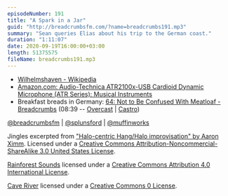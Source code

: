 ```yaml
---
episodeNumber: 191
title: "A Spark in a Jar"
guid: "http://breadcrumbsfm.com/?name=breadcrumbs191.mp3"
summary: "Sean queries Elias about his trip to the German coast."
duration: "1:11:07"
date: 2020-09-19T16:00:00+03:00
length: 51375575
fileName: breadcrumbs191.mp3
---
```


- [Wilhelmshaven - Wikipedia](https://en.wikipedia.org/wiki/Wilhelmshaven?wprov=sfti1)
- [Amazon.com: Audio-Technica ATR2100x-USB Cardioid Dynamic Microphone (ATR Series): Musical Instruments](https://www.amazon.com/dp/B07ZPBFVKK/?tag=breadcrumbsfm-20)
- Breakfast breads in Germany: [64: Not to Be Confused With Meatloaf - Breadcrumbs](https://breadcrumbs.fm/64/) (08:39 -- [Overcast](https://overcast.fm/+Llyq_4ERg/08:39) | [Castro](https://castro.fm/episode/eJuaNV#08:39))

[@breadcrumbsfm](https://twitter.com/breadcrumbsfm) | [@splunsford](https://twitter.com/splunsford) | [@muffinworks](https://twitter.com/muffinworks)

Jingles excerpted from ["Halo-centric Hang/Halo improvisation" by Aaron Ximm](http://freemusicarchive.org/music/aaron_ximm/handpans_and_the_hang/). Licensed under a [Creative Commons Attribution-Noncommercial-ShareAlike 3.0 United States License](http://creativecommons.org/licenses/by-nc-sa/3.0/us/).

[Rainforest Sounds](http://www.orangefreesounds.com/rainforest-sounds/) licensed under a [Creative Commons Attribution 4.0 International License](http://creativecommons.org/licenses/by/4.0/).

[Cave River](https://freesound.org/people/jpdeglet69/sounds/130368/) licensed under a [Creative Commons 0 License](http://creativecommons.org/publicdomain/zero/1.0/).